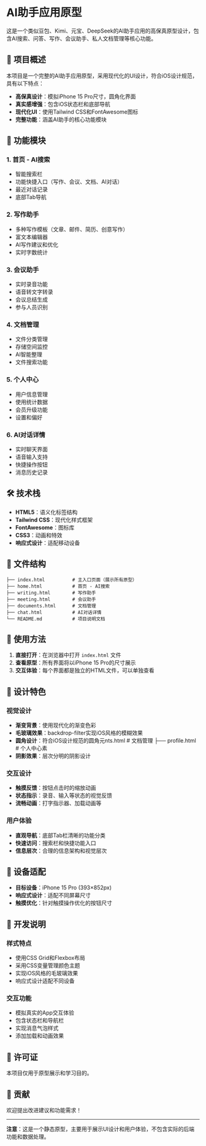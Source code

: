# AI助手应用原型

这是一个类似豆包、Kimi、元宝、DeepSeek的AI助手应用的高保真原型设计，包含AI搜索、问答、写作、会议助手、私人文档管理等核心功能。

## 🎯 项目概述

本项目是一个完整的AI助手应用原型，采用现代化的UI设计，符合iOS设计规范，具有以下特点：

- **高保真设计**：模拟iPhone 15 Pro尺寸，圆角化界面
- **真实感增强**：包含iOS状态栏和底部导航
- **现代化UI**：使用Tailwind CSS和FontAwesome图标
- **完整功能**：涵盖AI助手的核心功能模块

## 📱 功能模块

### 1. 首页 - AI搜索
- 智能搜索栏
- 功能快捷入口（写作、会议、文档、AI对话）
- 最近对话记录
- 底部Tab导航

### 2. 写作助手
- 多种写作模板（文章、邮件、简历、创意写作）
- 富文本编辑器
- AI写作建议和优化
- 实时字数统计

### 3. 会议助手
- 实时录音功能
- 语音转文字转录
- 会议总结生成
- 参与人员识别

### 4. 文档管理
- 文件分类管理
- 存储空间监控
- AI智能整理
- 文件搜索功能

### 5. 个人中心
- 用户信息管理
- 使用统计数据
- 会员升级功能
- 设置和偏好

### 6. AI对话详情
- 实时聊天界面
- 语音输入支持
- 快捷操作按钮
- 消息历史记录

## 🛠️ 技术栈

- **HTML5**：语义化标签结构
- **Tailwind CSS**：现代化样式框架
- **FontAwesome**：图标库
- **CSS3**：动画和特效
- **响应式设计**：适配移动设备

## 📁 文件结构

```
├── index.html          # 主入口页面（展示所有原型）
├── home.html           # 首页 - AI搜索
├── writing.html        # 写作助手
├── meeting.html        # 会议助手
├── documents.html      # 文档管理
├── chat.html           # AI对话详情
└── README.md           # 项目说明文档
```

## 🚀 使用方法

1. **直接打开**：在浏览器中打开 `index.html` 文件
2. **查看原型**：所有界面将以iPhone 15 Pro的尺寸展示
3. **交互体验**：每个界面都是独立的HTML文件，可以单独查看

## 🎨 设计特色

### 视觉设计
- **渐变背景**：使用现代化的渐变色彩
- **毛玻璃效果**：backdrop-filter实现iOS风格的模糊效果
- **圆角设计**：符合iOS设计规范的圆角元nts.html      # 文档管理
├── profile.html        # 个人中心素
- **阴影效果**：层次分明的阴影设计

### 交互设计
- **触摸反馈**：按钮点击时的缩放动画
- **状态指示**：录音、输入等状态的视觉反馈
- **流畅动画**：打字指示器、加载动画等

### 用户体验
- **直观导航**：底部Tab栏清晰的功能分类
- **快速访问**：搜索栏和快捷功能入口
- **信息层次**：合理的信息架构和视觉层次

## 📱 设备适配

- **目标设备**：iPhone 15 Pro (393×852px)
- **响应式设计**：适配不同屏幕尺寸
- **触摸优化**：针对触摸操作优化的按钮尺寸

## 🔧 开发说明

### 样式特点
- 使用CSS Grid和Flexbox布局
- 采用CSS变量管理颜色主题
- 实现iOS风格的毛玻璃效果
- 响应式设计适配不同设备

### 交互功能
- 模拟真实的App交互体验
- 包含状态栏和导航栏
- 实现消息气泡样式
- 添加加载和动画效果

## 📄 许可证

本项目仅用于原型展示和学习目的。

## 🤝 贡献

欢迎提出改进建议和功能需求！

---

**注意**：这是一个静态原型，主要用于展示UI设计和用户体验，不包含实际的后端功能和数据处理。